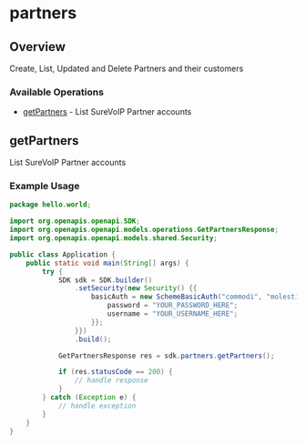 # partners

## Overview

Create, List, Updated and Delete Partners and their customers

### Available Operations

* [getPartners](#getpartners) - List SureVoIP Partner accounts

## getPartners

List SureVoIP Partner accounts

### Example Usage

```java
package hello.world;

import org.openapis.openapi.SDK;
import org.openapis.openapi.models.operations.GetPartnersResponse;
import org.openapis.openapi.models.shared.Security;

public class Application {
    public static void main(String[] args) {
        try {
            SDK sdk = SDK.builder()
                .setSecurity(new Security() {{
                    basicAuth = new SchemeBasicAuth("commodi", "molestiae") {{
                        password = "YOUR_PASSWORD_HERE";
                        username = "YOUR_USERNAME_HERE";
                    }};
                }})
                .build();

            GetPartnersResponse res = sdk.partners.getPartners();

            if (res.statusCode == 200) {
                // handle response
            }
        } catch (Exception e) {
            // handle exception
        }
    }
}
```
